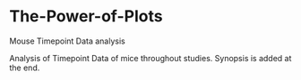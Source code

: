 # The-Power-of-Plots
Mouse Timepoint Data analysis

Analysis of Timepoint Data of mice throughout studies.
Synopsis is added at the end.

